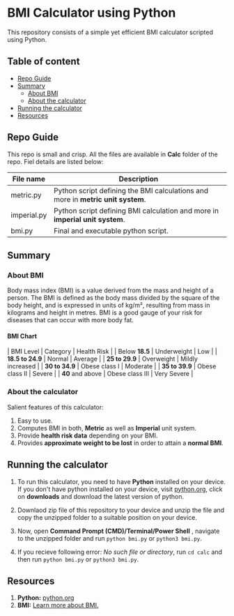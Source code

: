 # BMI Calculator using Python

This repository consists of a simple yet efficient BMI calculator scripted using Python.

## Table of content

- [Repo Guide](#repo-guide)
- [Summary](#summary)
    - [About BMI](#about-bmi)
    - [About the calculator](#about-the-calculator)
- [Running the calculator](#running-the-calculator)
- [Resources](#resources)

## Repo Guide

This repo is small and crisp. All the files are available in **Calc** folder of the repo. Fiel details are listed below:

| File name | Description |
| --- | --- |
| metric.py | Python script defining the BMI calculations and more in **metric unit system**. |
| imperial.py | Python script defining BMI calculation and more in **imperial unit system**. |
| bmi.py | Final and executable python script. |

## Summary

### About BMI

Body mass index (BMI) is a value derived from the mass and height of a person. The BMI is defined as the body mass divided by the square of the body height, and is expressed in units of kg/m², resulting from mass in kilograms and height in metres. BMI is a good gauge of your risk for diseases that can occur with more body fat.

#### BMI Chart

| BMI Level | Category | Health Risk |
| Below **18.5** | Underweight | Low |
| **18.5 to 24.9** | Normal | Average |
| **25 to 29.9** | Overweight | Mildly increased |
| **30 to 34.9** | Obese class I | Moderate |
| **35 to 39.9** | Obese class II | Severe |
| **40** and above | Obese class III | Very Severe |

### About the calculator

Salient features of this calculator:

1. Easy to use.
2. Computes BMI in both, **Metric** as well as **Imperial** unit system.
3. Provide **health risk data** depending on your BMI.
4. Provides **approximate weight to be lost** in order to attain a **normal BMI**.

## Running the calculator

1. To run this calculator, you need to have **Python** installed on your device. If you don't have python installed on your device, visit [python.org](https://www.python.org), click on **downloads** and download the latest version of python.

2. Downlaod zip file of this repository to your device and unzip the file and copy the unzipped folder to a suitable position on your device.

3. Now, open **Command Prompt (CMD)/Terminal/Power Shell** , navigate to the unzipped folder and run `python bmi.py` or `python3 bmi.py`. 

4. If you recieve following error: *No such file or directory*, run `cd calc` and then run `python bmi.py` or `python3 bmi.py`.

## Resources

1. **Python:** [python.org](https://www.python.org)
2. **BMI:** [Learn more about BMI.](https://www.who.int/data/gho/data/themes/topics/topic-details/GHO/body-mass-index)